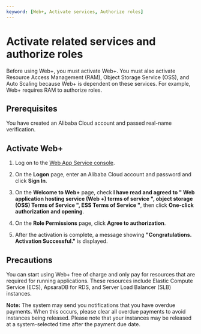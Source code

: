 ```yaml
---
keyword: [Web+, Activate services, Authorize roles]
---
```


# Activate related services and authorize roles

Before using Web+, you must activate Web+. You must also activate Resource Access Management \(RAM\), Object Storage Service \(OSS\), and Auto Scaling because Web+ is dependent on these services. For example, Web+ requires RAM to authorize roles.

## Prerequisites

You have created an Alibaba Cloud account and passed real-name verification.

## Activate Web+

1.  Log on to the [Web App Service console](http://webplus-intl.console.aliyun.com/).

2.  On the **Logon** page, enter an Alibaba Cloud account and password and click **Sign In**.

3.  On the **Welcome to Web+** page, check **I have read and agreed to " Web application hosting service \(Web +\) terms of service ", object storage \(OSS\) Terms of Service ", ESS Terms of Service "**, then click **One-click authorization and opening**.

4.  On the **Role Permissions** page, click **Agree to authorization**.

5.  After the activation is complete, a message showing **"Congratulations. Activation Successful."** is displayed.


## Precautions

You can start using Web+ free of charge and only pay for resources that are required for running applications. These resources include Elastic Compute Service \(ECS\), ApsaraDB for RDS, and Server Load Balancer \(SLB\) instances.

**Note:** The system may send you notifications that you have overdue payments. When this occurs, please clear all overdue payments to avoid instances being released. Please note that your instances may be released at a system-selected time after the payment due date.

